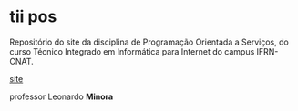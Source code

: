 # tii pos


Repositório do site da disciplina de Programação Orientada a Serviços, do curso Técnico Integrado em Informática para Internet do campus IFRN-CNAT.


[site](https://tiipos.github.io/)


professor Leonardo **Minora**
